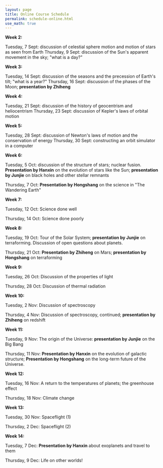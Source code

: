```yaml
---
layout: page
title: Online Course Schedule
permalink: schedule-online.html
use_math: true
---
```



**Week 2:**

Tuesday, 7 Sept: discussion of celestial sphere motion and motion of stars as seen from Earth
Thursday, 9 Sept: discussion of the Sun's apparent movement in the sky; "what is a day?"

**Week 3:**

Tuesday, 14 Sept: discussion of the seasons and the precession of Earth's tilt; "what is a year?"
Thursday, 16 Sept: discussion of the phases of the Moon; **presentation by Zhiheng**

**Week 4:**

Tuesday, 21 Sept: discussion of the history of geocentrism and heliocentrism
Thursday, 23 Sept: discussion of Kepler's laws of orbital motion

**Week 5:**

Tuesday, 28 Sept: discussion of Newton's laws of motion and the conservation of energy
Thursday, 30 Sept: constructing an orbit simulator in a computer


**Week 6:**

Tuesday, 5 Oct: discussion of the structure of stars; nuclear fusion. **Presentation by Hanxin** on the evolution of stars like the Sun; **presentation by Junjie** on black holes and other stellar remnants

Thursday, 7 Oct: **Presentation by Hongshang** on the science in "The Wandering Earth"

**Week 7:**

Tuesday, 12 Oct: Science done well

Thursday, 14 Oct: Science done poorly

**Week 8:**

Tuesday, 19 Oct: Tour of the Solar System; **presentation by Junjie** on terraforming. Discussion of open questions about planets.

Thursday, 21 Oct: **Presentation by Zhiheng** on Mars; **presentation by Hongshang** on terraforming

**Week 9:**


Tuesday, 26 Oct: Discussion of the properties of light

Thursday, 28 Oct: Discussion of thermal radiation

**Week 10:**

Tuesday, 2 Nov: Discussion of spectroscopy

Thursday, 4 Nov: Discussion of spectroscopy, continued; **presentation by Zhiheng** on redshift

**Week 11:**

Tuesday, 9 Nov: The origin of the Universe: **presentation by Junjie** on the Big Bang

Thursday, 11 Nov: **Presentation by Hanxin** on the evolution of galactic structure; **Presentation by Hongshang** on the long-term future of the Universe. 

**Week 12:**

Tuesday, 16 Nov: A return to the temperatures of planets; the greenhouse effect

Thursday, 18 Nov: Climate change

**Week 13:** 

Tuesday, 30 Nov: Spaceflight (1)

Thursday, 2 Dec: Spaceflight (2)

**Week 14:**

Tuesday, 7 Dec: **Presentation by Hanxin** about exoplanets and travel to them

Thursday, 9 Dec: Life on other worlds!


